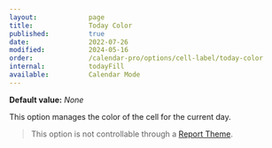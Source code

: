 ```yaml
---
layout:             page
title:              Today Color
published:          true
date:               2022-07-26
modified:           2024-05-16
order:              /calendar-pro/options/cell-label/today-color
internal:           todayFill
available:          Calendar Mode
---
```

**Default value:** *None*

This option manages the color of the cell for the current day.

> This option is not controllable through a [Report Theme](../../features/themes.md).